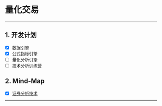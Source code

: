 量化交易
===
---
## 1. 开发计划
- [x] 数据引擎
- [x] 公式指标引擎
- [ ] 量化分析引擎
- [ ] 技术分析训练营

## 2. Mind-Map
- [x] [证券分析技术](https://github.mymmsc/quant/tree/1.0.x/docs/波浪理论.png)

---

